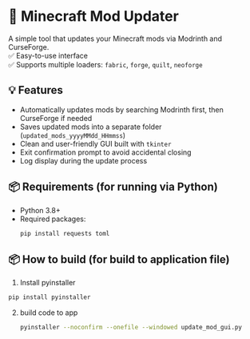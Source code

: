 # 🧰 Minecraft Mod Updater

A simple tool that updates your Minecraft mods via Modrinth and CurseForge.  
✅ Easy-to-use interface  
✅ Supports multiple loaders: `fabric`, `forge`, `quilt`, `neoforge`  

## 💡 Features

- Automatically updates mods by searching Modrinth first, then CurseForge if needed
- Saves updated mods into a separate folder (`updated_mods_yyyyMMdd_HHmmss`)
- Clean and user-friendly GUI built with `tkinter`
- Exit confirmation prompt to avoid accidental closing
- Log display during the update process

## 📦 Requirements (for running via Python)

- Python 3.8+
- Required packages:
  ```bash
  pip install requests toml

## 📦 How to build (for build to application file)
1. Install pyinstaller
  ```bash
  pip install pyinstaller
  ```
2. build code to app
   ```bash
   pyinstaller --noconfirm --onefile --windowed update_mod_gui.py


